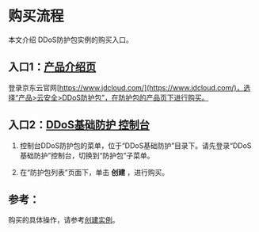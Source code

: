 # 购买流程

本文介绍 DDoS防护包实例的购买入口。

## 入口1：[产品介绍页](https://www.jdcloud.com/products/anti-ddos-protection-package)
登录京东云官网[https://www.jdcloud.com/](https://www.jdcloud.com/)，选择“产品>云安全>DDoS防护包”，在防护包的产品页下进行购买。


## 入口2：[DDoS基础防护 控制台](https://antiddos-console.jdcloud.com/gz/ddos/base-ip-list)

1. 控制台DDoS防护包的菜单，位于“DDoS基础防护”目录下。请先登录“DDoS基础防护”控制台，切换到“防护包”子菜单。

2.  在“防护包列表”页面下，单击 **创建** ，进行购买。


## 参考：
购买的具体操作，请参考[创建实例](../Getting-Started/Create-Instance.md)。
